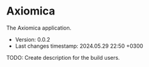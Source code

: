 <!--
@since 2024.02.10, 21:29
@changed 2024.02.10, 21:29
-->

# Axiomica

The Axiomica application.

- Version: 0.0.2
- Last changes timestamp: 2024.05.29 22:50 +0300

TODO: Create description for the build users.
